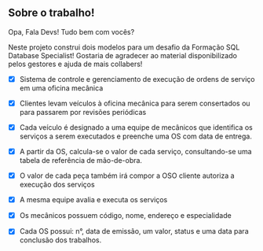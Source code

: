 
## Sobre o trabalho!
Opa, Fala Devs! Tudo bem com vocês? 

Neste projeto construi dois modelos para um desafio da Formação SQL Database Specialist! Gostaria de agradecer ao material disponibilizado pelos gestores e ajuda de mais collabers!

- [x] Sistema de controle e gerenciamento de execução de ordens de serviço em uma oficina mecânica
- [x] Clientes levam veículos à oficina mecânica para serem consertados ou para passarem por revisões  periódicas
- [x] Cada veículo é designado a uma equipe de mecânicos que identifica os serviços a serem executados e preenche uma OS com data de entrega.
- [x] A partir da OS, calcula-se o valor de cada serviço, consultando-se uma tabela de referência de mão-de-obra.
- [x] O valor de cada peça também irá compor a OSO cliente autoriza a execução dos serviços
- [x] A mesma equipe avalia e executa os serviços
- [x] Os mecânicos possuem código, nome, endereço e especialidade
- [x] Cada OS possui: n°, data de emissão, um valor, status e uma data para conclusão dos trabalhos.



